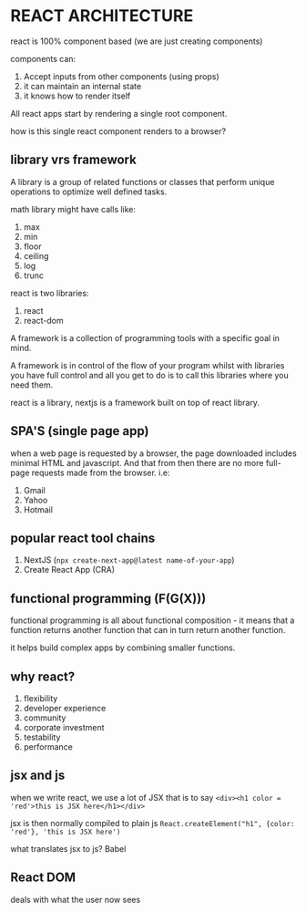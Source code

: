 # REACT ARCHITECTURE

react is 100% component based (we are just creating components)

components can:

1. Accept inputs from other components (using props)
2. it can maintain an internal state
3. it knows how to render itself

All react apps start by rendering a single root component.

how is this single react component renders to a browser?

## library vrs framework

A library is a group of related functions or classes that perform unique operations to optimize well defined tasks.

math library might have calls like:

1. max
2. min
3. floor
4. ceiling
5. log
6. trunc

react is two libraries:

1. react
2. react-dom

A framework is a collection of programming tools with a specific goal in mind.

A framework is in control of the flow of your program whilst with libraries you have full control and all you get to do is to call this libraries where you need them.

react is a library, nextjs is a framework built on top of react library.

## SPA'S (single page app)

when a web page is requested by a browser, the page downloaded includes minimal HTML and javascript. And that from then there are no more full-page requests made from the browser. i.e:

1. Gmail
2. Yahoo
3. Hotmail

## popular react tool chains

1. NextJS (`npx create-next-app@latest name-of-your-app`)
2. Create React App (CRA)

## functional programming (F(G(X)))

functional programming is all about functional composition - it means that a function returns another function that can in turn return another function.

it helps build complex apps by combining smaller functions.

## why react?

1. flexibility
2. developer experience
3. community
4. corporate investment
5. testability
6. performance

## jsx and js

when we write react, we use a lot of JSX that is to say `<div><h1 color = 'red'>this is JSX here</h1></div>`

jsx is then normally compiled to plain js `React.createElement("h1", {color: 'red'}, 'this is JSX here')`

what translates jsx to js? Babel

## React DOM

deals with what the user now sees
